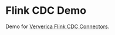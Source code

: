 # Flink CDC Demo

Demo for [Ververica Flink CDC Connectors](https://github.com/ververica/flink-cdc-connectors).
